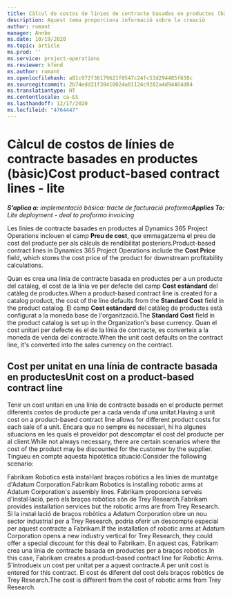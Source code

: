 ```yaml
---
title: Càlcul de costos de línies de contracte basades en productes (bàsic)
description: Aquest tema proporciona informació sobre la creació
author: rumant
manager: Annbe
ms.date: 10/19/2020
ms.topic: article
ms.prod: ''
ms.service: project-operations
ms.reviewer: kfend
ms.author: rumant
ms.openlocfilehash: a81c972f36179621f0547c24fc53d294485f638c
ms.sourcegitcommit: 2b74edd31f38410024a01124c9202a4d94464d04
ms.translationtype: HT
ms.contentlocale: ca-ES
ms.lasthandoff: 12/17/2020
ms.locfileid: "4764447"
---
```

# <a name="cost-product-based-contract-lines---lite"></a><span data-ttu-id="2baba-103">Càlcul de costos de línies de contracte basades en productes (bàsic)</span><span class="sxs-lookup"><span data-stu-id="2baba-103">Cost product-based contract lines - lite</span></span>

<span data-ttu-id="2baba-104">_**S'aplica a:** implementació bàsica: tracte de facturació proforma_</span><span class="sxs-lookup"><span data-stu-id="2baba-104">_**Applies To:** Lite deployment - deal to proforma invoicing_</span></span>


<span data-ttu-id="2baba-105">Les línies de contracte basades en productes al Dynamics 365 Project Operations inclouen el camp **Preu de cost**, que emmagatzema el preu de cost del producte per als càlculs de rendibilitat posteriors.</span><span class="sxs-lookup"><span data-stu-id="2baba-105">Product-based contract lines in Dynamics 365 Project Operations include the **Cost Price** field, which stores the cost price of the product for downstream profitability calculations.</span></span>

<span data-ttu-id="2baba-106">Quan es crea una línia de contracte basada en productes per a un producte del catàleg, el cost de la línia ve per defecte del camp **Cost estàndard** del catàleg de productes.</span><span class="sxs-lookup"><span data-stu-id="2baba-106">When a product-based contract line is created for a catalog product, the cost of the line defaults from the **Standard Cost** field in the product catalog.</span></span> <span data-ttu-id="2baba-107">El camp **Cost estàndard** del catàleg de productes està configurat a la moneda base de l'organització.</span><span class="sxs-lookup"><span data-stu-id="2baba-107">The **Standard Cost** field in the product catalog is set up in the Organization's base currency.</span></span> <span data-ttu-id="2baba-108">Quan el cost unitari per defecte és el de la línia de contracte, es converteix a la moneda de venda del contracte.</span><span class="sxs-lookup"><span data-stu-id="2baba-108">When the unit cost defaults on the contract line, it's converted into the sales currency on the contract.</span></span>

## <a name="unit-cost-on-a-product-based-contract-line"></a><span data-ttu-id="2baba-109">Cost per unitat en una línia de contracte basada en productes</span><span class="sxs-lookup"><span data-stu-id="2baba-109">Unit cost on a product-based contract line</span></span>

<span data-ttu-id="2baba-110">Tenir un cost unitari en una línia de contracte basada en el producte permet diferents costos de producte per a cada venda d'una unitat.</span><span class="sxs-lookup"><span data-stu-id="2baba-110">Having a unit cost on a product-based contract line allows for different product costs for each sale of a unit.</span></span> <span data-ttu-id="2baba-111">Encara que no sempre és necessari, hi ha algunes situacions en les quals el proveïdor pot descomptar el cost del producte per al client.</span><span class="sxs-lookup"><span data-stu-id="2baba-111">While not always necessary, there are certain scenarios where the cost of the product may be discounted for the customer by the supplier.</span></span> <span data-ttu-id="2baba-112">Tingueu en compte aquesta hipotètica situació:</span><span class="sxs-lookup"><span data-stu-id="2baba-112">Consider the following scenario:</span></span>

<span data-ttu-id="2baba-113">Fabrikam Robotics està instal·lant braços robòtics a les línies de muntatge d'Adatum Corporation.</span><span class="sxs-lookup"><span data-stu-id="2baba-113">Fabrikam Robotics is installing robotic arms at Adatum Corporation's assembly lines.</span></span> <span data-ttu-id="2baba-114">Fabrikam proporciona serveis d'instal·lació, però els braços robòtics són de Trey Research.</span><span class="sxs-lookup"><span data-stu-id="2baba-114">Fabrikam provides installation services but the robotic arms are from Trey Research.</span></span> <span data-ttu-id="2baba-115">Si la instal·lació de braços robòtics a Adatum Corporation obre un nou sector industrial per a Trey Research, podria oferir un descompte especial per aquest contracte a Fabrikam.</span><span class="sxs-lookup"><span data-stu-id="2baba-115">If the installation of robotic arms at Adatum Corporation opens a new industry vertical for Trey Research, they could offer a special discount for this deal to Fabrikam.</span></span> <span data-ttu-id="2baba-116">En aquest cas, Fabrikam crea una línia de contracte basada en productes per a braços robòtics.</span><span class="sxs-lookup"><span data-stu-id="2baba-116">In this case, Fabrikam creates a product-based contract line for Robotic Arms.</span></span> <span data-ttu-id="2baba-117">S'introdueix un cost per unitat per a aquest contracte.</span><span class="sxs-lookup"><span data-stu-id="2baba-117">A per unit cost is entered for this contract.</span></span> <span data-ttu-id="2baba-118">El cost és diferent del cost dels braços robòtics de Trey Research.</span><span class="sxs-lookup"><span data-stu-id="2baba-118">The cost is different from the cost of robotic arms from Trey Research.</span></span>

